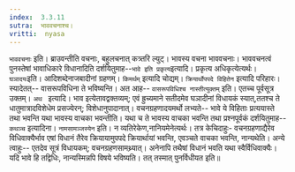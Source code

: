 ```yaml
---
index:  3.3.11
sutra:  भाववचनाश्च।
vritti:  nyasa
---
```


`भाववचनाः` इति। ब्राउवन्तीति वचनाः, बहुलचनात् कत्र्तरि ल्युट्। भावस्य वचना भाववचनाः। भाववचनत्वं पुनस्तेषां भावाधिकारे विधानादिति दर्शयितुमाह--`भावे इति प्रकृत्य`इत्यादि। प्रकृत्य अधिकृत्येत्यर्थः। `घञादयः`इति। आदिशब्देनाजबादीनां ग्रहणम्। `किमर्थम्` इत्यादि चोद्यम्। `क्रियार्थोपपदे विहितेन` इत्यादि परिहारः। स्यादेतत्-- वासरूपविधिना ते भविष्यन्ति। अत आह-- `वासरूपविधिश्च नास्तीत्युक्तम्` इति। एतच्च पूर्वसूत्र उक्तम्।
`अथ ` इत्यादि। भाव इत्येतावद्वक्तव्यम्; एवं ह्रुच्यमाने सतीदमेव घञादीनां विधायकं स्यात्,ततश्च ते धातुमात्रादविशेधेम प्रसज्येरन्; विशेधानुपादानात्। वचनग्रहणादयमर्थो लभ्यते-- भावे ये विहिताः प्रत्ययास्ते तथा भवन्ति यथा भावस्य वाचका भवन्तीति। यथा च ते भावस्य वाचका भवन्ति तथा प्रश्नपूर्वकं दर्शयितुमाह--`कथञ्च` इत्यादिना। `नामसामञ्जस्येन` इति। न व्यतिरेकेण,नानियमेनेत्यर्थः।
तत्र केचिदाहुः- वचनग्रहणाद्यैरेव विधिवाक्यैर्भाव एषां विधानं तैरेव क्रियायामुपपदे क्रियार्थायां भवन्ति, एवञ्चते वाचका भवन्ति, नान्यथेति। अन्ये त्वाहुः-- एतदेव सूत्रं विधायकम्; वचनग्रहणसामथ्र्यात्। अनेनापि तथैषां विधानं भवति यथा स्वैर्विधिवाक्यैः। यदि भावे हि तद्विधिः, नान्यस्मिन्नपि विषये भविष्यति। तत् तस्मात् पुनर्विधीयत इति॥
